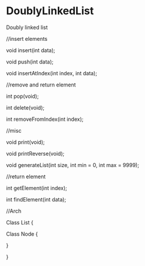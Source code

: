 # DoublyLinkedList

Doubly linked list

//insert elements

void insert(int data);

void push(int data);

void insertAtIndex(int index, int data);

//remove and return element

int pop(void);

int delete(void);

int removeFromIndex(int index);



//misc

void print(void);

void printReverse(void);

void generateList(int size, int min = 0, int max = 9999);

//return element

int getElement(int index);

int findElement(int data);

//Arch

Class List {

  Class Node {

  }

}

